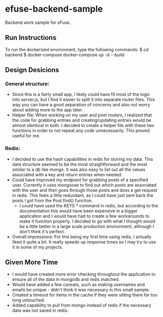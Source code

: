 # efuse-backend-sample
Backend work sample for eFuse.

Run Instructions
------------
To run the dockerized environment, type the following commands:
$ cd backend
$ docker-compose docker-compose up -d --build

Design Desicions
------------
### General structure:
* Since this is a fairly small app, I likely could have fit most of the logic into server.js, but I find it easier to split it into separate router files. This way you can have a good separation of concerns and also not worry about adding more to the app later.
* Helper file: When working on my user and post routers, I realized that the code for grabbing entries and creating/updating entries would be almost identical in both. I decided to create a helper file with these two functions in order to not repeat any code unnecessarily. This proved useful for me.

### Redis:
* I decided to use the hash capabilities in redis for storing my data. This data structure seemed to be the most straightforward and the most similar to a db like mongo. It was also easy to list out all the values associated with a key and return entries when needed.
* Could have improved my endpoint for grabbing posts of a specified user. Currently it uses mongoose to find out which posts are associated with the user and then goes through those posts and does a get request in redis. This feels a little redundant, as I could have just sent back the posts I got from the Post.find() function.
	* I could have used the KEYS * command in redis, but according to the documentation this would have been expensive in a bigger application and I would have had to create a few workarounds to make it function properly. I decided to go with what I thought would be a little better in a large scale production environment, although I don't think it's perfect.
* Overall impressions: For this being my first time using redis, I actually liked it quite a bit. It really speeds up response times so I may try to use it in some of my projects.

Given More Time
------------
* I would have created more error checking throughout the application to ensure all of the data in mongodb and redis matched.
* Would have added a few caveats, such as making usernames and emails be unique - didn't think it was necessary in this small sample.
* Created a timeout for items in the cache if they were sitting there for too long untouched.
* Added capability to pull from mongo instead of redis if the necessary data was not saved in redis.

